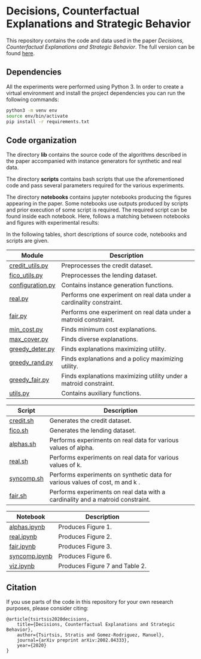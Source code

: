 # Decisions, Counterfactual Explanations and Strategic Behavior

This repository contains the code and data used in the paper *Decisions, Counterfactual Explanations and Strategic Behavior*. The full version can be found [here](https://arxiv.org/abs/2002.04333).

## Dependencies

All the experiments were performed using Python 3. In order to create a virtual environment and install the project dependencies you can run the following commands:

```bash
python3 -m venv env
source env/bin/activate
pip install -r requirements.txt
```

## Code organization

The directory **lib** contains the source code of the algorithms described in the paper accompanied with instance generators for synthetic and real data.

The directory **scripts** contains bash scripts that use the aforementioned code and pass several parameters required for the various experiments.

The directory **notebooks** contains jupyter notebooks producing the figures appearing in the paper. Some notebooks use outputs produced by scripts and prior execution of some script is required. The required script can be found inside each notebook. Here, follows a matching between notebooks and figures with experimental results:

In the following tables, short descriptions of source code, notebooks and scripts are given.

| Module                | Description                                                   |
|-----------------------|---------------------------------------------------------------|
| [credit_utils.py](lib/credit_utils.py)  | Preprocesses the credit dataset. |
| [fico_utils.py](lib/fico_utils.py)   | Preprocesses the lending dataset. |
| [configuration.py](lib/configuration.py) | Contains instance generation functions. |
| [real.py](lib/real.py) | Performs one experiment on real data under a cardinality constraint. |
| [fair.py](lib/fair.py) | Performs one experiment on real data under a matroid constraint. |
| [min_cost.py](lib/min_cost.py) | Finds minimum cost explanations. |
| [max_cover.py](lib/max_cover.py) | Finds diverse explanations. |
| [greedy_deter.py](lib/greedy_deter.py) | Finds explanations maximizing utility. |
| [greedy_rand.py](lib/greedy_rand.py) | Finds explanations and a policy maximizing utility. |
| [greedy_fair.py](lib/greedy_fair.py) | Finds explanations maximizing utility under a matroid constraint. |
| [utils.py](lib/utils.py) | Contains auxiliary functions. |

| Script                | Description                                                   |
|-----------------------|---------------------------------------------------------------|
| [credit.sh](scripts/credit.sh)  | Generates the credit dataset. |
| [fico.sh](scripts/fico.sh)  | Generates the lending dataset. |
| [alphas.sh](scripts/alphas.sh)  | Performs experiments on real data for various values of alpha. |
| [real.sh](scripts/real.sh)  | Performs experiments on real data for various values of k. |
| [syncomp.sh](scripts/syncomp.sh)  | Performs experiments on synthetic data for various values of cost, m and k . |
| [fair.sh](scripts/fair.sh)  | Performs experiments on real data with a cardinality and a matroid constraint. |

| Notebook              | Description                                                   |
|-----------------------|---------------------------------------------------------------|
| [alphas.ipynb](notebooks/alphas.ipynb)  | Produces Figure 1. |
| [real.ipynb](notebooks/real.ipynb)     | Produces Figure 2. |
| [fair.ipynb](notebooks/fair.ipynb)     | Produces Figure 3. |
| [syncomp.ipynb](notebooks/syncomp.ipynb)     | Produces Figure 6. |
| [viz.ipynb](notebooks/viz.ipynb)     | Produces Figure 7 and Table 2. |


## Citation

If you use parts of the code in this repository for your own research purposes, please consider citing:

    @article{tsirtsis2020decisions,
        title={Decisions, Counterfactual Explanations and Strategic Behavior},
        author={Tsirtsis, Stratis and Gomez-Rodriguez, Manuel},
        journal={arXiv preprint arXiv:2002.04333},
        year={2020}
    }